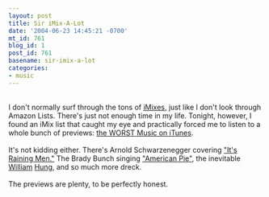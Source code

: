 ```yaml
---
layout: post
title: Sir iMix-A-Lot
date: '2004-06-23 14:45:21 -0700'
mt_id: 761
blog_id: 1
post_id: 761
basename: sir-imix-a-lot
categories:
- music
---
```

<br />I don't normally surf through the tons of <a href="">iMixes</a>, just like I don't look through Amazon Lists. There's just not enough time in my life. Tonight, however, I found an iMix list that caught my eye and practically forced me to listen to a whole bunch of previews: <a href="http://phobos.apple.com/WebObjects/MZStore.woa/wa/viewPublishedPlaylist?id=30175">the WORST Music on iTunes</a>.<br /><br />It's not kidding either. There's Arnold Schwarzenegger covering <a href="http://phobos.apple.com/WebObjects/MZStore.woa/wa/viewAlbum?playlistId=3851341&amp;selectedItemId=3927571">"It's Raining Men."</a> The Brady Bunch singing <a href="http://phobos.apple.com/WebObjects/MZStore.woa/wa/viewAlbum?playlistId=3432894&amp;selectedItemId=3432866">"American Pie"</a>, the inevitable <a href="http://phobos.apple.com/WebObjects/MZStore.woa/wa/viewAlbum?playlistId=6494707&amp;selectedItemId=6494683">William</a> <a href="http://phobos.apple.com/WebObjects/MZStore.woa/wa/viewAlbum?playlistId=6494707&amp;selectedItemId=6494695">Hung</a>, and so much more dreck.<br /><br />The previews are plenty, to be perfectly honest.<br /><br /><br />
